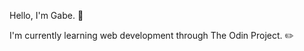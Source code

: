 Hello, I'm Gabe. :cherry_blossom:

I'm currently learning web development through The Odin Project. :pencil2:


<!---
gabei/gabei is a ✨ special ✨ repository because its `README.md` (this file) appears on your GitHub profile.
You can click the Preview link to take a look at your changes.
--->
